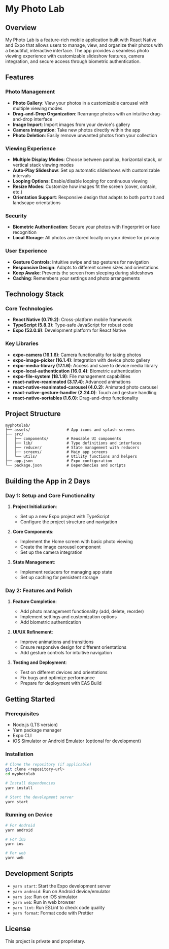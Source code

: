 # My Photo Lab

## Overview

My Photo Lab is a feature-rich mobile application built with React Native and Expo that allows users to manage, view, and organize their photos with a beautiful, interactive interface. The app provides a seamless photo viewing experience with customizable slideshow features, camera integration, and secure access through biometric authentication.

## Features

### Photo Management
- **Photo Gallery**: View your photos in a customizable carousel with multiple viewing modes
- **Drag-and-Drop Organization**: Rearrange photos with an intuitive drag-and-drop interface
- **Image Import**: Import images from your device's gallery
- **Camera Integration**: Take new photos directly within the app
- **Photo Deletion**: Easily remove unwanted photos from your collection

### Viewing Experience
- **Multiple Display Modes**: Choose between parallax, horizontal stack, or vertical stack viewing modes
- **Auto-Play Slideshow**: Set up automatic slideshows with customizable intervals
- **Looping Options**: Enable/disable looping for continuous viewing
- **Resize Modes**: Customize how images fit the screen (cover, contain, etc.)
- **Orientation Support**: Responsive design that adapts to both portrait and landscape orientations

### Security
- **Biometric Authentication**: Secure your photos with fingerprint or face recognition
- **Local Storage**: All photos are stored locally on your device for privacy

### User Experience
- **Gesture Controls**: Intuitive swipe and tap gestures for navigation
- **Responsive Design**: Adapts to different screen sizes and orientations
- **Keep Awake**: Prevents the screen from sleeping during slideshows
- **Caching**: Remembers your settings and photo arrangements

## Technology Stack

### Core Technologies
- **React Native (0.79.2)**: Cross-platform mobile framework
- **TypeScript (5.8.3)**: Type-safe JavaScript for robust code
- **Expo (53.0.9)**: Development platform for React Native

### Key Libraries
- **expo-camera (16.1.6)**: Camera functionality for taking photos
- **expo-image-picker (16.1.4)**: Integration with device photo gallery
- **expo-media-library (17.1.6)**: Access and save to device media library
- **expo-local-authentication (16.0.4)**: Biometric authentication
- **expo-file-system (18.1.9)**: File management capabilities
- **react-native-reanimated (3.17.4)**: Advanced animations
- **react-native-reanimated-carousel (4.0.2)**: Animated photo carousel
- **react-native-gesture-handler (2.24.0)**: Touch and gesture handling
- **react-native-sortables (1.6.0)**: Drag-and-drop functionality

## Project Structure

```
myphotolab/
├── assets/                # App icons and splash screens
├── src/
│   ├── components/        # Reusable UI components
│   ├── lib/               # Type definitions and interfaces
│   ├── reducer/           # State management with reducers
│   ├── screens/           # Main app screens
│   └── utils/             # Utility functions and helpers
├── app.json               # Expo configuration
└── package.json           # Dependencies and scripts
```

## Building the App in 2 Days

### Day 1: Setup and Core Functionality

1. **Project Initialization**:
   - Set up a new Expo project with TypeScript
   - Configure the project structure and navigation

2. **Core Components**:
   - Implement the Home screen with basic photo viewing
   - Create the image carousel component
   - Set up the camera integration

3. **State Management**:
   - Implement reducers for managing app state
   - Set up caching for persistent storage

### Day 2: Features and Polish

1. **Feature Completion**:
   - Add photo management functionality (add, delete, reorder)
   - Implement settings and customization options
   - Add biometric authentication

2. **UI/UX Refinement**:
   - Improve animations and transitions
   - Ensure responsive design for different orientations
   - Add gesture controls for intuitive navigation

3. **Testing and Deployment**:
   - Test on different devices and orientations
   - Fix bugs and optimize performance
   - Prepare for deployment with EAS Build

## Getting Started

### Prerequisites
- Node.js (LTS version)
- Yarn package manager
- Expo CLI
- iOS Simulator or Android Emulator (optional for development)

### Installation

```bash
# Clone the repository (if applicable)
git clone <repository-url>
cd myphotolab

# Install dependencies
yarn install

# Start the development server
yarn start
```

### Running on Device

```bash
# For Android
yarn android

# For iOS
yarn ios

# For web
yarn web
```

## Development Scripts

- `yarn start`: Start the Expo development server
- `yarn android`: Run on Android device/emulator
- `yarn ios`: Run on iOS simulator
- `yarn web`: Run in web browser
- `yarn lint`: Run ESLint to check code quality
- `yarn format`: Format code with Prettier

## License

This project is private and proprietary.